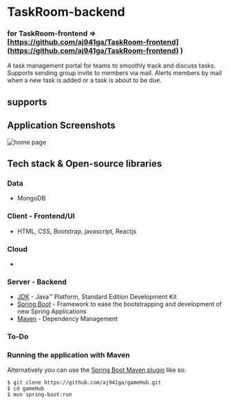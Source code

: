 # TaskRoom-backend   
###  for TaskRoom-frontend => [https://github.com/aj941ga/TaskRoom-frontend](https://github.com/aj941ga/TaskRoom-frontend) )
A task management portal for teams to smoothly track and discuss tasks.
Supports sending group invite to members via mail. Alerts members by mail when a new task is added or a task is about to be due.


## supports 


## Application Screenshots

![home page]()
![]()

## Tech stack & Open-source libraries

### Data

* 	MongoDB

### Client - Frontend/UI

* 	HTML, CSS, Bootstrap, javascript, Reactjs

### Cloud 

*	

### Server - Backend

* 	[JDK](http://www.oracle.com/technetwork/java/javase/downloads/jdk8-downloads-2133151.html) - Java™ Platform, Standard Edition Development Kit
* 	[Spring Boot](https://spring.io/projects/spring-boot) - Framework to ease the bootstrapping and development of new Spring Applications
* 	[Maven](https://maven.apache.org/) - Dependency Management


### To-Do


### Running the application with Maven

Alternatively you can use the [Spring Boot Maven plugin](https://docs.spring.io/spring-boot/docs/current/reference/html/build-tool-plugins-maven-plugin.html) like so:

```shell
$ git clone https://github.com/aj941ga/gameHub.git
$ cd gameHub
$ mvn spring-boot:run
```
